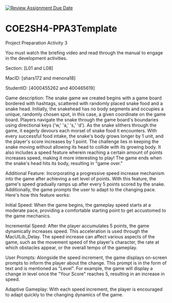 [![Review Assignment Due Date](https://classroom.github.com/assets/deadline-readme-button-24ddc0f5d75046c5622901739e7c5dd533143b0c8e959d652212380cedb1ea36.svg)](https://classroom.github.com/a/gUachAgg)
# COE2SH4-PPA3Template
Project Preparation Activity 3

You must watch the briefing video and read through the manual to engage in the development activities.


Section: [L01 and L08]

MacID: [shars172 and menona18]

StudentID: [4000455262 and 400465619]

Game description: 
The snake game we created begins with a game board bordered with hashtags, scattered with randomly placed snake food and a snake head. Initially, the snakehead has no body segments and occupies a unique, randomly chosen spot, in this case, a given coordinate on the game board. Players navigate the snake through the game board's boundaries using directional keys ('w,' 'a,' 's,'  'd'). As the snake slithers through the game, it eagerly devours each morsel of snake food it encounters. With every successful food intake, the snake's body grows longer by 1 unit, and the player's score increases by 1 point. The challenge lies in keeping the snake moving without allowing its head to collide with its growing body. It also includes a speed feature wherein reaching a certain amount of points increases speed, making it more interesting to play! The game ends when the snake's head hits its body, resulting in "game over."


Additional Feature:
Incorporating a progressive speed increase mechanism into the game after achieving a set level of points. With this feature, the game's speed gradually ramps up after every 5 points scored by the snake. Additionally, the game prompts the user to adapt to the changing pace. Here's how this feature works:

Initial Speed: When the game begins, the gameplay speed starts at a moderate pace, providing a comfortable starting point to get accustomed to the game mechanics.

Incremental Speed: After the player accumulates 5 points, the game dynamically increases speed. This acceleration is used through the MacUILib_Delay. The speed increase can affect various aspects of the game, such as the movement speed of the player's character, the rate at which obstacles appear, or the overall tempo of the gameplay.

User Prompts: Alongside the speed increment, the game displays on-screen prompts to inform the player about the change. This prompt is in the form of text and is mentioned as "Level". For example, the game will display a change in level once the "Your Score" reaches 5, resulting in an increase in speed.

Adaptive Gameplay: With each speed increment, the player is encouraged to adapt quickly to the changing dynamics of the game.
